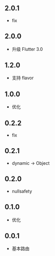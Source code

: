 ## 2.0.1

* fix

## 2.0.0

* 升级 Flutter 3.0

## 1.2.0

* 支持 flavor

## 1.0.0

* 优化

## 0.2.2

* fix

## 0.2.1

* dynamic -> Object

## 0.2.0

* nullsafety

## 0.1.0

* 优化

## 0.0.1

* 基本路由

